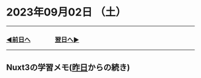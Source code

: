 # 2023年09月02日 （土）

---

### [◀️前日へ](https://github.com/yuasys/chatty-journal/blob/main/2023/09/2023-09-01.md)&emsp;&emsp;&emsp;&emsp;[翌日へ▶️](https://github.com/yuasys/chatty-journal/blob/main/2023/09/2023-09-03.md)

---

## Nuxt3の学習メモ([昨日](https://github.com/yuasys/chatty-journal/blob/main/2023/09/2023-09-01.md)からの続き)
